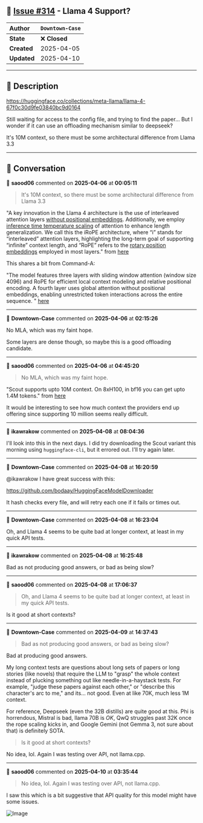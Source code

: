 ## 📌 [Issue #314](https://github.com/ikawrakow/ik_llama.cpp/issues/314) - Llama 4 Support?

| **Author** | `Downtown-Case` |
| :--- | :--- |
| **State** | ❌ **Closed** |
| **Created** | 2025-04-05 |
| **Updated** | 2025-04-10 |

---

## 📄 Description

https://huggingface.co/collections/meta-llama/llama-4-67f0c30d9fe03840bc9d0164

Still waiting for access to the config file, and trying to find the paper... But I wonder if it can use an offloading mechanism similar to deepseek?

It's 10M context, so there must be some architectural difference from Llama 3.3

---

## 💬 Conversation

👤 **saood06** commented on **2025-04-06** at **00:05:11**

>It's 10M context, so there must be some architectural difference from Llama 3.3

"A key innovation in the Llama 4 architecture is the use of interleaved attention layers [without positional embeddings](https://arxiv.org/abs/2305.19466). Additionally, we employ [inference time temperature scaling](https://arxiv.org/pdf/2501.19399) of attention to enhance length generalization. We call this the iRoPE architecture, where “i” stands for “interleaved” attention layers, highlighting the long-term goal of supporting “infinite” context length, and “RoPE” refers to the [rotary position embeddings](https://arxiv.org/abs/2104.09864) employed in most layers." from [here](https://ai.meta.com/blog/llama-4-multimodal-intelligence/?utm_source=twitter&utm_medium=organic_social&utm_content=image&utm_campaign=llama4)

This shares a bit from Command-A:

"The model features three layers with sliding window attention (window size 4096) and RoPE for efficient local context modeling and relative positional encoding. A fourth layer uses global attention without positional embeddings, enabling unrestricted token interactions across the entire sequence. " [here](https://huggingface.co/CohereForAI/c4ai-command-a-03-2025)

---

👤 **Downtown-Case** commented on **2025-04-06** at **02:15:26**

No MLA, which was my faint hope.

Some layers are dense though, so maybe this is a good offloading candidate.

---

👤 **saood06** commented on **2025-04-06** at **04:45:20**

> No MLA, which was my faint hope.

"Scout supports upto 10M context. On 8xH100, in bf16 you can get upto 1.4M tokens." from [here](https://github.com/meta-llama/llama-cookbook/blob/main/getting-started/build_with_llama_4.ipynb)

It would be interesting to see how much context the providers end up offering since supporting 10 million seems really difficult.

---

👤 **ikawrakow** commented on **2025-04-08** at **08:04:36**

I'll look into this in the next days. I did try downloading the Scout variant this morning using `huggingface-cli`, but it errored out. I'll try again later.

---

👤 **Downtown-Case** commented on **2025-04-08** at **16:20:59**

@ikawrakow I have great success with this:

https://github.com/bodaay/HuggingFaceModelDownloader

It hash checks every file, and will retry each one if it fails or times out.

---

👤 **Downtown-Case** commented on **2025-04-08** at **16:23:04**

Oh, and Llama 4 seems to be quite bad at longer context, at least in my quick API tests.

---

👤 **ikawrakow** commented on **2025-04-08** at **16:25:48**

Bad as not producing good answers, or bad as being slow?

---

👤 **saood06** commented on **2025-04-08** at **17:06:37**

> Oh, and Llama 4 seems to be quite bad at longer context, at least in my quick API tests.

Is it good at short contexts?

---

👤 **Downtown-Case** commented on **2025-04-09** at **14:37:43**

> Bad as not producing good answers, or bad as being slow?

Bad at producing good answers.

My long context tests are questions about long sets of papers or long stories (like novels) that require the LLM to "grasp" the whole context instead of plucking something out like needle-in-a-haystack tests. For example, "judge these papers against each other," or "describe this character's arc to me," and its... not good. Even at like 70K, much less 1M context.

For reference, Deepseek (even the 32B distills) are quite good at this. Phi is horrendous, Mistral is bad, llama 70B is *OK*, QwQ struggles past 32K once the rope scaling kicks in, and Google Gemini (not Gemma 3, not sure about that) is definitely SOTA.

> Is it good at short contexts?

No idea, lol. Again I was testing over API, not llama.cpp.

---

👤 **saood06** commented on **2025-04-10** at **03:35:44**

> No idea, lol. Again I was testing over API, not llama.cpp.

I saw this which is a bit suggestive that API quality for this model might have some issues.

![Image](https://github.com/user-attachments/assets/ea6dcee6-9686-46fc-a489-eac6845ff2df)